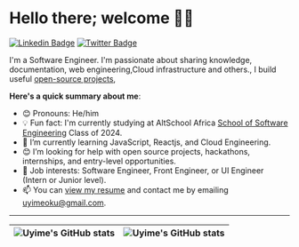 # Hello there; welcome 👋🏾

[![Linkedin Badge](https://img.shields.io/badge/-uyimeoku-blue?style=for-the-badge&logo=Linkedin&logoColor=white&link=https://www.linkedin.com/in/uyimeoku/)](https://www.linkedin.com/in/uyimeoku/) [![Twitter Badge](https://img.shields.io/badge/-@fonycloudguy-1ca0f1?style=for-the-badge&logo=twitter&logoColor=white&link=https://x.com/fonycloudguy)](https://x.com/fonycloudguy)

I'm a Software Engineer. I'm passionate about sharing knowledge, documentation, web engineering,Cloud infrastructure and others., I build useful [open-source projects]([https://github.com/Soulchildpsalmy]),

**Here's a quick summary about me**:

- 😊 Pronouns: He/him
- 💡 Fun fact: I'm currently studying at AltSchool Africa [School of Software Engineering](https://altschoolafrica.com/schools/engineering) Class of 2024.
- 🌱 I’m currently learning JavaScript, Reactjs, and Cloud Engineering.
- 😊 I’m looking for help with open source projects, hackathons, internships, and entry-level opportunities.
- 💼 Job interests: Software Engineer, Front Engineer, or UI Engineer (Intern or Junior level).
- 📫 You can [view my resume](#) and contact me by emailing uyimeoku@gmail.com.

---

| <img align="center" src="https://github-readme-stats.vercel.app/api?username=Soulchildpsalmy&show_icons=true&include_all_commits=true&hide_border=true" alt="Uyime's GitHub stats" /> | <img align="center" src="https://github-readme-stats.vercel.app/api/top-langs/?username=Soulchildpsalmy&langs_count=8&layout=compact&hide_border=true" alt="Uyime's GitHub stats" /> |
| ------------- | ------------- |
